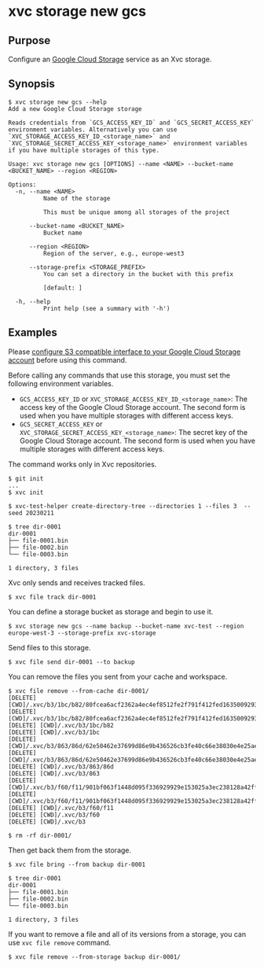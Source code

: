 # xvc storage new gcs

## Purpose

Configure an [Google Cloud Storage](https://cloud.google.com/storage) service as an Xvc storage.

## Synopsis

```console
$ xvc storage new gcs --help
Add a new Google Cloud Storage storage

Reads credentials from `GCS_ACCESS_KEY_ID` and `GCS_SECRET_ACCESS_KEY` environment variables. Alternatively you can use `XVC_STORAGE_ACCESS_KEY_ID_<storage_name>` and `XVC_STORAGE_SECRET_ACCESS_KEY_<storage_name>` environment variables if you have multiple storages of this type.

Usage: xvc storage new gcs [OPTIONS] --name <NAME> --bucket-name <BUCKET_NAME> --region <REGION>

Options:
  -n, --name <NAME>
          Name of the storage
          
          This must be unique among all storages of the project

      --bucket-name <BUCKET_NAME>
          Bucket name

      --region <REGION>
          Region of the server, e.g., europe-west3

      --storage-prefix <STORAGE_PREFIX>
          You can set a directory in the bucket with this prefix
          
          [default: ]

  -h, --help
          Print help (see a summary with '-h')

```

## Examples


Please [configure S3 compatible interface to your Google Cloud Storage account](https://bitmovin.com/docs/encoding/faqs/how-can-i-create-access-secret-keys-for-google-cloud-storage) before using this command.

Before calling any commands that use this storage, you must set the following environment variables.

- `GCS_ACCESS_KEY_ID` or `XVC_STORAGE_ACCESS_KEY_ID_<storage_name>`: The access key of the Google Cloud Storage
  account. The second form is used when you have multiple storages with different access keys.
- `GCS_SECRET_ACCESS_KEY` or `XVC_STORAGE_SECRET_ACCESS_KEY_<storage_name>`: The secret key of the Google Cloud Storage account. The second form is used when you have multiple storages with different access keys.

The command works only in Xvc repositories.

```console
$ git init
...
$ xvc init

$ xvc-test-helper create-directory-tree --directories 1 --files 3  --seed 20230211

$ tree dir-0001
dir-0001
├── file-0001.bin
├── file-0002.bin
└── file-0003.bin

1 directory, 3 files

```

Xvc only sends and receives tracked files.

```console
$ xvc file track dir-0001
```

You can define a storage bucket as storage and begin to use it.

```console
$ xvc storage new gcs --name backup --bucket-name xvc-test --region europe-west-3 --storage-prefix xvc-storage

```

Send files to this storage.

```console
$ xvc file send dir-0001 --to backup

```

You can remove the files you sent from your cache and workspace.

```console
$ xvc file remove --from-cache dir-0001/
[DELETE] [CWD]/.xvc/b3/1bc/b82/80fcea6acf2362a4ec4ef8512fe2f791f412fed1635009293abedcad88/0.bin
[DELETE] [CWD]/.xvc/b3/1bc/b82/80fcea6acf2362a4ec4ef8512fe2f791f412fed1635009293abedcad88
[DELETE] [CWD]/.xvc/b3/1bc/b82
[DELETE] [CWD]/.xvc/b3/1bc
[DELETE] [CWD]/.xvc/b3/863/86d/62e50462e37699d86e9b436526cb3fe40c66e38030e4e25ae4e168193a/0.bin
[DELETE] [CWD]/.xvc/b3/863/86d/62e50462e37699d86e9b436526cb3fe40c66e38030e4e25ae4e168193a
[DELETE] [CWD]/.xvc/b3/863/86d
[DELETE] [CWD]/.xvc/b3/863
[DELETE] [CWD]/.xvc/b3/f60/f11/901bf063f1448d095f336929929e153025a3ec238128a42ff6e5f080ef/0.bin
[DELETE] [CWD]/.xvc/b3/f60/f11/901bf063f1448d095f336929929e153025a3ec238128a42ff6e5f080ef
[DELETE] [CWD]/.xvc/b3/f60/f11
[DELETE] [CWD]/.xvc/b3/f60
[DELETE] [CWD]/.xvc/b3

$ rm -rf dir-0001/
```

Then get back them from the storage.

```console
$ xvc file bring --from backup dir-0001

$ tree dir-0001
dir-0001
├── file-0001.bin
├── file-0002.bin
└── file-0003.bin

1 directory, 3 files

```

If you want to remove a file and all of its versions from a storage, you can use `xvc file remove` command.

```console
$ xvc file remove --from-storage backup dir-0001/

```
